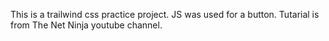 This is a trailwind css practice project. JS was used for a button. Tutarial is from The Net Ninja youtube channel.
